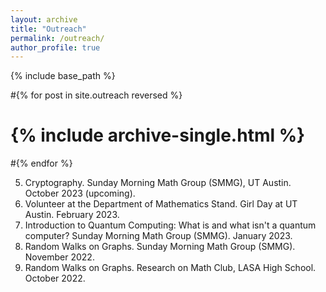```yaml
---
layout: archive
title: "Outreach"
permalink: /outreach/
author_profile: true
---
```


{% include base_path %}

#{% for post in site.outreach reversed %}
#  {% include archive-single.html %}
#{% endfor %}

5. Cryptography. Sunday Morning Math Group (SMMG), UT Austin. October 2023 (upcoming).
4. Volunteer at the Department of Mathematics Stand. Girl Day at UT Austin. February 2023.
3. Introduction to Quantum Computing: What is and what isn't a quantum computer? Sunday Morning Math Group (SMMG). January 2023.
2. Random Walks on Graphs. Sunday Morning Math Group (SMMG). November 2022.
1. Random Walks on Graphs. Research on Math Club, LASA High School. October 2022.
